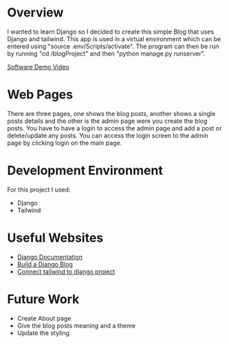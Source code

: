 # Overview

I wanted to learn Django so I decided to create this simple Blog that uses Django and tailwind. This app is used in a virtual environment which can be entered using "source .env/Scripts/activate". The program can then be run by running "cd /blogProject" and then "python manage.py runserver".

[Software Demo Video](https://youtu.be/J-fhc1hPTG0)

# Web Pages

There are three pages, one shows the blog posts, another shows a single posts details and the other is the admin page were you create the blog posts. You have to have a login to access the admin page and add a post or delete/update any posts. You can access the login screen to the admin page by clicking login on the main page.

# Development Environment

For this project I used:
* Django
* Tailwind

# Useful Websites

* [Django Documentation](https://docs.djangoproject.com/en/5.0/)
* [Build a Django Blog](https://realpython.com/build-a-blog-from-scratch-django/)
* [Connect tailwind to django project](https://www.youtube.com/watch?v=82OPcDVec_8&t=36s&ab_channel=SnipherDev)

# Future Work

* Create About page
* Give the blog posts meaning and a theme
* Update the styling